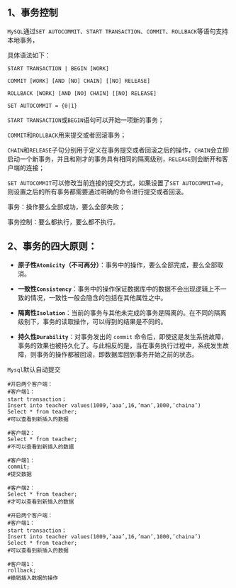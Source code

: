 ## 1、事务控制

`MySQL`通过`SET AUTOCOMMIT`、`START TRANSACTION`、`COMMIT`、`ROLLBACK`等语句支持本地事务，

具体语法如下：

~~~mysql
START TRANSACTION | BEGIN [WORK]

COMMIT [WORK] [AND [NO] CHAIN] [[NO] RELEASE]

ROLLBACK [WORK] [AND [NO] CHAIN] [[NO] RELEASE]

SET AUTOCOMMIT = {0|1}
~~~

`START TRANSACTION`或`BEGIN`语句可以开始一项新的事务；

`COMMIT`和`ROLLBACK`用来提交或者回滚事务；

`CHAIN`和`RELEASE`子句分别用于定义在事务提交或者回滚之后的操作，`CHAIN`会立即启动一个新事务，并且和刚才的事务具有相同的隔离级别，`RELEASE`则会断开和客户端的连接；

`SET AUTOCOMMIT`可以修改当前连接的提交方式，如果设置了`SET AUTOCOMMIT=0`，则设置之后的所有事务都需要通过明确的命令进行提交或者回滚。

事务：操作要么全部成功，要么全部失败；

事务控制：要么都执行，要么都不执行。



## 2、事务的四大原则：

- **原子性`Atomicity`（不可再分）**：事务中的操作，要么全部完成，要么全部取消。

- **一致性`Consistency`**：事务中的操作保证数据库中的数据不会出现逻辑上不一致的情况，一致性一般会隐含的包括在其他属性之中。

- **隔离性`Isolation`**：当前的事务与其他未完成的事务是隔离的。在不同的隔离级别下，事务的读取操作，可以得到的结果是不同的。

- **持久性`Durability`**：对事务发出的 `commit` 命令后，即使这是发生系统故障，事务的效果也被持久化了。与此相反的是，当在事务执行过程中，系统发生故障，则事务的操作都被回滚，即数据库回到事务开始之前的状态。



`Mysql`默认自动提交

~~~mysql
#开启两个客户端：
#客户端1：
start transaction；
Insert into teacher values(1009,’aaa’,16,’man’,1000,’chaina’)
Select * from teacher;
#可以查看到新插入的数据

#客户端2：
Select * from teacher;
#不可以查看到新插入的数据

#客户端1：
commit;
#提交数据

#客户端2：
Select * from teacher;
#才可以查看到新插入的数据
~~~



~~~mysql
#开启两个客户端：
#客户端1：
start transaction；
Insert into teacher values(1009,’aaa’,16,’man’,1000,’chaina’)
Select * from teacher;
#可以查看到新插入的数据

#客户端1：
rollback;
#撤销插入数据的操作
~~~

